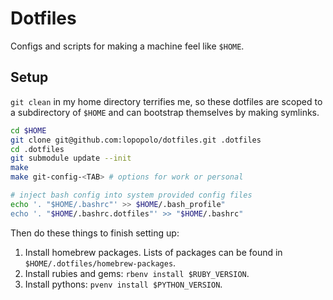 # Dotfiles

Configs and scripts for making a machine feel like `$HOME`.

## Setup

`git clean` in my home directory terrifies me, so these dotfiles are scoped to a
subdirectory of `$HOME` and can bootstrap themselves by making symlinks.

```bash
cd $HOME
git clone git@github.com:lopopolo/dotfiles.git .dotfiles
cd .dotfiles
git submodule update --init
make
make git-config-<TAB> # options for work or personal

# inject bash config into system provided config files
echo '. "$HOME/.bashrc"' >> $HOME/.bash_profile"
echo '. "$HOME/.bashrc.dotfiles"' >> "$HOME/.bashrc"
```

Then do these things to finish setting up:

1. Install homebrew packages. Lists of packages can be found in `$HOME/.dotfiles/homebrew-packages`.
2. Install rubies and gems: `rbenv install $RUBY_VERSION`.
3. Install pythons: `pvenv install $PYTHON_VERSION`.
